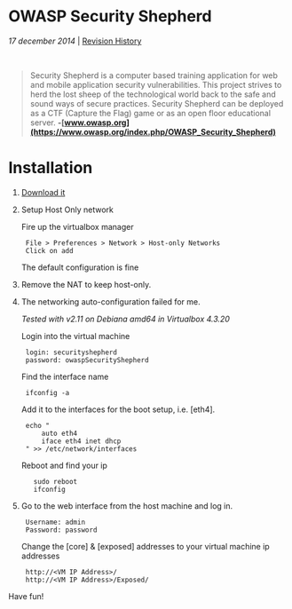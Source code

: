 <h1 class="header">OWASP Security Shepherd</h1>

*17 december 2014* | [Revision History](https://github.com/sevaivanov/kedfilms/commits/master/frontend/static/frontend/md/hacks/owaspshepherd.md)

</br>

>   Security Shepherd is a computer based training application for web and mobile application security vulnerabilities. This project strives to herd the lost sheep of the technological world back to the safe and sound ways of secure practices. Security Shepherd can be deployed as a CTF (Capture the Flag) game or as an open floor educational server. **-[www.owasp.org](https://www.owasp.org/index.php/OWASP_Security_Shepherd)**

# Installation

1. [Download it](http://sourceforge.net/projects/owaspshepherd/files/)

2. Setup Host Only network

    Fire up the virtualbox manager

        File > Preferences > Network > Host-only Networks
        Click on add

    The default configuration is fine

3. Remove the NAT to keep host-only.

4. The networking auto-configuration failed for me.

    *Tested with v2.11 on Debiana amd64 in Virtualbox 4.3.20*

    Login into the virtual machine

        login: securityshepherd
        password: owaspSecurityShepherd

    Find the interface name

        ifconfig -a

    Add it to the interfaces for the boot setup, i.e. [eth4].

        echo "
            auto eth4
            iface eth4 inet dhcp
        " >> /etc/network/interfaces

    Reboot and find your ip

          sudo reboot
          ifconfig

5. Go to the web interface from the host machine and log in.

        Username: admin
        Password: password

    Change the [core] & [exposed] addresses to your virtual machine ip addresses

        http://<VM IP Address>/
        http://<VM IP Address>/Exposed/

Have fun!
